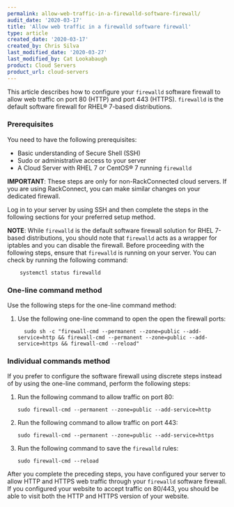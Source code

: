 ```yaml
---
permalink: allow-web-traffic-in-a-firewalld-software-firewall/
audit_date: '2020-03-17'
title: 'Allow web traffic in a firewalld software firewall'
type: article
created_date: '2020-03-17'
created_by: Chris Silva
last_modified_date: '2020-03-27'
last_modified_by: Cat Lookabaugh
product: Cloud Servers
product_url: cloud-servers
---
```


This article describes how to configure your `firewalld` software firewall to allow web traffic on port 80 (HTTP) and port 443 (HTTPS). `firewalld` is the default software firewall for RHEL&reg; 7-based distributions. 

### Prerequisites

You need to have the following prerequisites:

- Basic understanding of Secure Shell (SSH)
- Sudo or administrative access to your server
- A Cloud Server with RHEL 7 or CentOS&reg; 7 running `firewalld`

**IMPORTANT**: These steps are only for non-RackConnected cloud servers. If you are using RackConnect, you can make similar changes on your dedicated firewall. 

Log in to your server by using SSH and then complete the steps in the following sections for
your preferred setup method.

**NOTE**: While `firewalld` is the default software firewall solution for RHEL 7-based distributions, you should note that `firewalld` acts as a wrapper for iptables and you can disable the firewall. Before proceeding with the following steps, ensure that `firewalld` is running on your server. You can check by running the following command:
        
        systemctl status firewalld

### One-line command method

Use the following steps for the one-line command method:

1. Use the following one-line command to open the open the firewall ports:

         sudo sh -c "firewall-cmd --permanent --zone=public --add-service=http && firewall-cmd --permanent --zone=public --add-service=https && firewall-cmd --reload"
         
### Individual commands method

If you prefer to configure the software firewall using discrete steps instead of by using the
one-line command, perform the following steps:

1.  Run the following command to allow traffic on port 80:

        sudo firewall-cmd --permanent --zone=public --add-service=http

2.  Run the following command to allow traffic on port 443:

        sudo firewall-cmd --permanent --zone=public --add-service=https

3.  Run the following command to save the `firewalld` rules:

        sudo firewall-cmd --reload

After you complete the preceding steps, you have configured your server to allow HTTP and HTTPS web traffic through your `firewalld` software firewall. If you configured your website to accept traffic on 80/443, you should be able to visit both the HTTP and HTTPS version of your website. 
